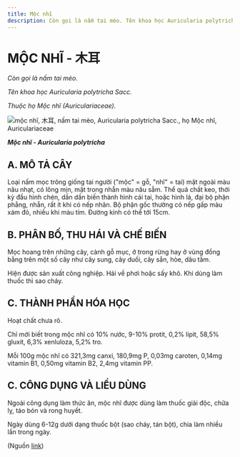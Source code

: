 ```yaml
---
title: Mộc nhĩ
description: Còn gọi là nấm tai mèo. Tên khoa học Auricularia polytricha Sacc. Thuộc họ Mộc nhĩ (Auriculariaceae).
---
```

# MỘC NHĨ - 木耳

*Còn gọi là nấm tai mèo.*

*Tên khoa học Auricularia polytricha Sacc.*

*Thuộc họ Mộc nhĩ (Auriculariaceae).*

![mộc nhĩ, 木耳, nấm tai mèo, Auricularia polytricha Sacc., họ Mộc nhĩ, Auriculariaceae](/imgs/do-tat-loi/ctvvtvn/moc-nhi.jpg)

***Mộc nhĩ - Auricularia polytricha***

## A. MÔ TẢ CÂY

Loại nấm mọc trông giống tai người ("mộc" = gỗ, "nhĩ" = tai) mặt ngoài màu nâu nhạt, có lông mịn, mặt trong nhẵn màu nâu sẫm. Thể quả chất keo, thời kỳ đầu hình chén, dần dần biến thành hình cái tai, hoặc hình lá, đại bộ phận phẳng, nhẵn, rất ít khi có nếp nhăn. Bộ phận gốc thường có nếp gấp màu xám đỏ, nhiều khi màu tím. Đường kính có thể tới 15cm.

## B. PHÂN BỐ, THU HÁI VÀ CHẾ BIẾN

Mọc hoang trên những cây, cành gỗ mục, ở trong rừng hay ở vùng đồng bằng trên một số cây như cây sung, cây duối, cây sắn, hòe, dâu tằm.

Hiện được sản xuất công nghiệp. Hái về phơi hoặc sấy khô. Khi dùng làm thuốc thì sao cháy.

## C. THÀNH PHẦN HÓA HỌC

Hoạt chất chưa rõ.

Chỉ mới biết trong mộc nhĩ có 10% nước, 9-10% protit, 0,2% lipit, 58,5% gluxit, 6,3% xenluloza, 5,2% tro.

Mỗi 100g mộc nhĩ có 321,3mg canxi, 180,9mg P, 0,03mg caroten, 0,14mg vitamin B1, 0,50mg vitamin B2, 2,4mg vitamin PP.

## C. CÔNG DỤNG VÀ LIỀU DÙNG

Ngoài công dụng làm thức ăn, mộc nhĩ được dùng làm thuốc giải độc, chữa lỵ, táo bón và rong huyết.

Ngày dùng 6-12g dưới dạng thuốc bột (sao cháy, tán bột), chia làm nhiều lần trong ngày.

(Nguồn <a href="http://www.thuocvuonnha.com/nhung-cay-thuoc-va-vi-thuoc-viet-nam/ket-qua-tra-cuu/moc-nhi" target="_blank">link</a>)
